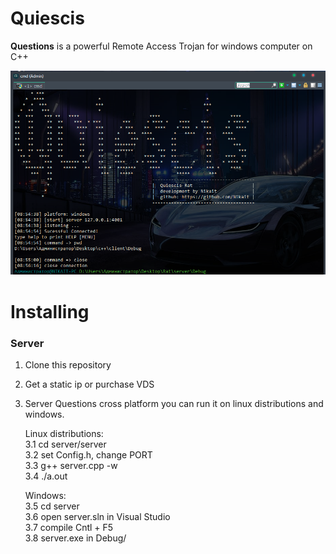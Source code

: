 # Quiescis

<b>Questions</b> is a powerful Remote Access Trojan for windows computer on C++

![alt text](img/header.png)

# Installing
### Server
1. Clone this repository 
2. Get a static ip or purchase VDS
3. Server Questions cross platform
   you can run it on linux distributions
   and windows.<br/>

   
   
   Linux distributions:<br/>
   3.1 cd server/server<br/>
   3.2 set Config.h, change PORT<br/>
   3.3 g++ server.cpp -w<br/>
   3.4 ./a.out<br/>
   
   Windows:<br/>
   3.5 cd server<br/>
   3.6 open server.sln in Visual Studio<br/>
   3.7 compile Cntl + F5<br/>
   3.8 server.exe in Debug/<br/>
   
   
